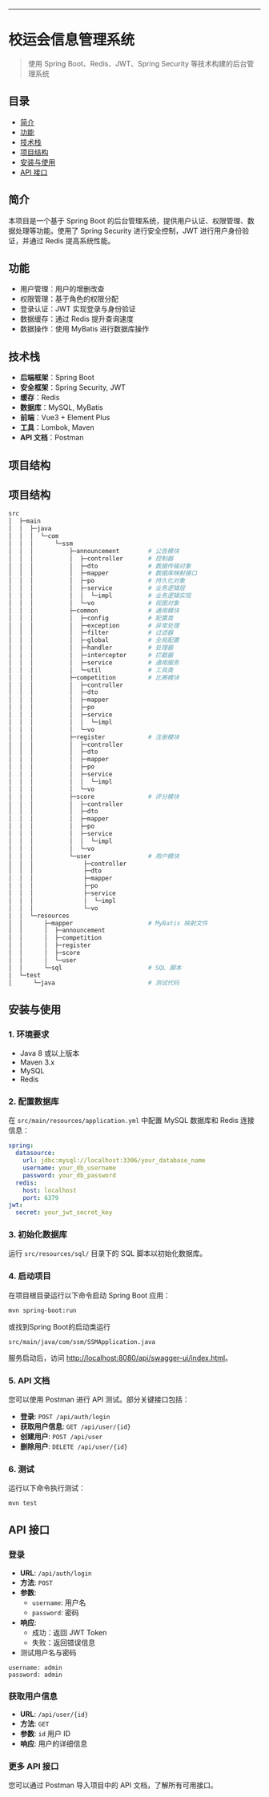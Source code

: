 
---

# 校运会信息管理系统

> 使用 Spring Boot、Redis、JWT、Spring Security 等技术构建的后台管理系统

## 目录

- [简介](#简介)
- [功能](#功能)
- [技术栈](#技术栈)
- [项目结构](#项目结构)
- [安装与使用](#安装与使用)
- [API 接口](#api-接口)

## 简介

本项目是一个基于 Spring Boot 的后台管理系统，提供用户认证、权限管理、数据处理等功能。使用了 Spring Security 进行安全控制，JWT 进行用户身份验证，并通过 Redis 提高系统性能。

## 功能

- 用户管理：用户的增删改查
- 权限管理：基于角色的权限分配
- 登录认证：JWT 实现登录与身份验证
- 数据缓存：通过 Redis 提升查询速度
- 数据操作：使用 MyBatis 进行数据库操作

## 技术栈

- **后端框架**：Spring Boot
- **安全框架**：Spring Security, JWT
- **缓存**：Redis
- **数据库**：MySQL, MyBatis
- **前端**：Vue3 + Element Plus
- **工具**：Lombok, Maven
- **API 文档**：Postman

## 项目结构

## 项目结构

```bash
src
│  ├─main
│  │  ├─java
│  │  │  └─com
│  │  │      └─ssm
│  │  │          ├─announcement        # 公告模块
│  │  │          │  ├─controller       # 控制器
│  │  │          │  ├─dto              # 数据传输对象
│  │  │          │  ├─mapper           # 数据库映射接口
│  │  │          │  ├─po               # 持久化对象
│  │  │          │  ├─service          # 业务逻辑层
│  │  │          │  │  └─impl          # 业务逻辑实现
│  │  │          │  └─vo               # 视图对象
│  │  │          ├─common              # 通用模块
│  │  │          │  ├─config           # 配置类
│  │  │          │  ├─exception        # 异常处理
│  │  │          │  ├─filter           # 过滤器
│  │  │          │  ├─global           # 全局配置
│  │  │          │  ├─handler          # 处理器
│  │  │          │  ├─interceptor      # 拦截器
│  │  │          │  ├─service          # 通用服务
│  │  │          │  └─util             # 工具类
│  │  │          ├─competition         # 比赛模块
│  │  │          │  ├─controller
│  │  │          │  ├─dto
│  │  │          │  ├─mapper
│  │  │          │  ├─po
│  │  │          │  ├─service
│  │  │          │  │  └─impl
│  │  │          │  └─vo
│  │  │          ├─register            # 注册模块
│  │  │          │  ├─controller
│  │  │          │  ├─dto
│  │  │          │  ├─mapper
│  │  │          │  ├─po
│  │  │          │  ├─service
│  │  │          │  │  └─impl
│  │  │          │  └─vo
│  │  │          ├─score               # 评分模块
│  │  │          │  ├─controller
│  │  │          │  ├─dto
│  │  │          │  ├─mapper
│  │  │          │  ├─po
│  │  │          │  ├─service
│  │  │          │  │  └─impl
│  │  │          │  └─vo
│  │  │          └─user                # 用户模块
│  │  │              ├─controller
│  │  │              ├─dto
│  │  │              ├─mapper
│  │  │              ├─po
│  │  │              ├─service
│  │  │              │  └─impl
│  │  │              └─vo
│  │  └─resources
│  │      ├─mapper                     # MyBatis 映射文件
│  │      │  ├─announcement
│  │      │  ├─competition
│  │      │  ├─register
│  │      │  ├─score
│  │      │  └─user
│  │      └─sql                        # SQL 脚本
│  └─test
│      └─java                          # 测试代码
```

## 安装与使用

### 1. 环境要求

- Java 8 或以上版本
- Maven 3.x
- MySQL
- Redis

### 2. 配置数据库

在 `src/main/resources/application.yml` 中配置 MySQL 数据库和 Redis 连接信息：

```yaml
spring:
  datasource:
    url: jdbc:mysql://localhost:3306/your_database_name
    username: your_db_username
    password: your_db_password
  redis:
    host: localhost
    port: 6379
jwt:
  secret: your_jwt_secret_key
```

### 3. 初始化数据库

运行 `src/resources/sql/` 目录下的 SQL 脚本以初始化数据库。

### 4. 启动项目

在项目根目录运行以下命令启动 Spring Boot 应用：

```bash
mvn spring-boot:run
```

或找到Spring Boot的启动类运行
```
src/main/java/com/ssm/SSMApplication.java
```

服务启动后，访问 [http://localhost:8080/api/swagger-ui/index.html](http://localhost:8080/api/swagger-ui/index.html)。

### 5. API 文档

您可以使用 Postman 进行 API 测试。部分关键接口包括：

- **登录**: `POST /api/auth/login`
- **获取用户信息**: `GET /api/user/{id}`
- **创建用户**: `POST /api/user`
- **删除用户**: `DELETE /api/user/{id}`

### 6. 测试

运行以下命令执行测试：

```bash
mvn test
```

## API 接口

### 登录

- **URL**: `/api/auth/login`
- **方法**: `POST`
- **参数**:
    - `username`: 用户名
    - `password`: 密码
- **响应**:
    - 成功：返回 JWT Token
    - 失败：返回错误信息
- 测试用户名与密码
```
username: admin
password: admin
```

### 获取用户信息

- **URL**: `/api/user/{id}`
- **方法**: `GET`
- **参数**: `id` 用户 ID
- **响应**: 用户的详细信息

### 更多 API 接口

您可以通过 Postman 导入项目中的 API 文档，了解所有可用接口。